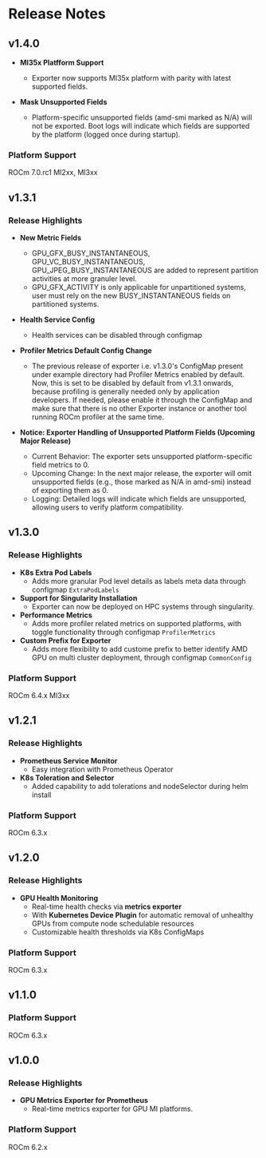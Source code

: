 # Release Notes

## v1.4.0

- **MI35x Platfform Support**
  - Exporter now supports MI35x platform with parity with latest supported
    fields.

- **Mask Unsupported Fields**
  - Platform-specific unsupported fields (amd-smi marked as N/A) will not be exported.
    Boot logs will indicate which fields are supported by the platform (logged once during startup).

### Platform Support
ROCm 7.0.rc1 MI2xx, MI3xx


## v1.3.1

### Release Highlights

- **New Metric Fields**
  - GPU_GFX_BUSY_INSTANTANEOUS, GPU_VC_BUSY_INSTANTANEOUS,
    GPU_JPEG_BUSY_INSTANTANEOUS are added to represent partition activities at
    more granuler level.
  - GPU_GFX_ACTIVITY is only applicable for unpartitioned systems, user must
    rely on the new BUSY_INSTANTANEOUS fields on partitioned systems.

- **Health Service Config**
  - Health services can be disabled through configmap

- **Profiler Metrics Default Config Change**
  - The previous release of exporter i.e. v1.3.0's ConfigMap present under
    example directory had Profiler Metrics enabled by default. Now, this is
    set to be disabled by default from v1.3.1 onwards, because profiling is
    generally needed only by application developers. If needed, please enable
    it through the ConfigMap and make sure that there is no other Exporter
    instance or another tool running ROCm profiler at the same time.

- **Notice: Exporter Handling of Unsupported Platform Fields (Upcoming Major Release)**
  - Current Behavior: The exporter sets unsupported platform-specific field metrics to 0.
  - Upcoming Change: In the next major release, the exporter will omit unsupported fields 
    (e.g., those marked as N/A in amd-smi) instead of exporting them as 0.
  - Logging: Detailed logs will indicate which fields are unsupported, allowing users to verify platform compatibility.

## v1.3.0

### Release Highlights

- **K8s Extra Pod Labels**
  - Adds more granular Pod level details as labels meta data through configmap
    `ExtraPodLabels`
- **Support for Singularity Installation**
  - Exporter can now be deployed on HPC systems through singularity.
- **Performance Metrics**
  - Adds more profiler related metrics on supported platforms, with toggle
    functionality through configmap `ProfilerMetrics`
- **Custom Prefix for Exporter**
  - Adds more flexibility to add custome prefix to better identify AMD GPU on
    multi cluster deployment, through configmap `CommonConfig`

### Platform Support
ROCm 6.4.x MI3xx

## v1.2.1

### Release Highlights

- **Prometheus Service Monitor**
  - Easy integration with Prometheus Operator
- **K8s Toleration and Selector**
  - Added capability to add tolerations and nodeSelector during helm install

### Platform Support
ROCm 6.3.x

## v1.2.0

### Release Highlights

- **GPU Health Monitoring**
  - Real-time health checks via **metrics exporter**
  - With **Kubernetes Device Plugin** for automatic removal of unhealthy GPUs from compute node schedulable resources
  - Customizable health thresholds via K8s ConfigMaps

### Platform Support
ROCm 6.3.x

## v1.1.0

### Platform Support
ROCm 6.3.x

## v1.0.0

### Release Highlights

- **GPU Metrics Exporter for Prometheus**
  - Real-time metrics exporter for GPU MI platforms.

### Platform Support
ROCm 6.2.x

